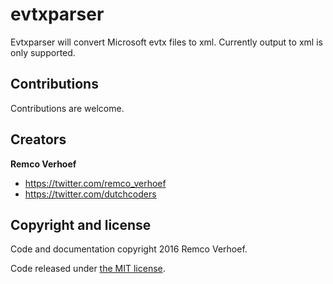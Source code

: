 # evtxparser

Evtxparser will convert Microsoft evtx files to xml. Currently output to xml is only supported.

## Contributions

Contributions are welcome.

## Creators

**Remco Verhoef**
- <https://twitter.com/remco_verhoef>
- <https://twitter.com/dutchcoders>

## Copyright and license

Code and documentation copyright 2016 Remco Verhoef.

Code released under [the MIT license](LICENSE).
